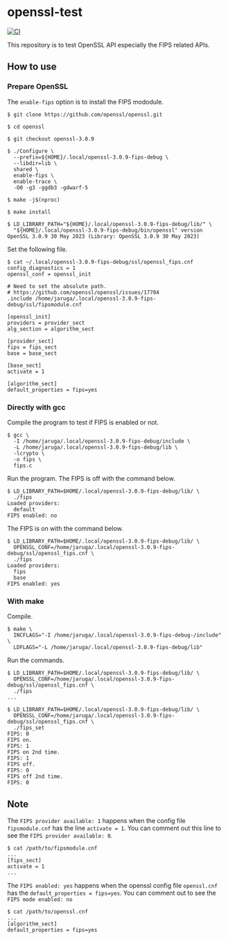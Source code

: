 # openssl-test

[![CI](https://github.com/junaruga/openssl-test/actions/workflows/test.yml/badge.svg)](https://github.com/junaruga/openssl-test/actions/workflows/test.yml)

This repository is to test OpenSSL API especially the FIPS related APIs.

## How to use

### Prepare OpenSSL

The `enable-fips` option is to install the FIPS mododule.

```
$ git clone https://github.com/openssl/openssl.git

$ cd openssl

$ git checkout openssl-3.0.9

$ ./Configure \
  --prefix=${HOME}/.local/openssl-3.0.9-fips-debug \
  --libdir=lib \
  shared \
  enable-fips \
  enable-trace \
  -O0 -g3 -ggdb3 -gdwarf-5

$ make -j$(nproc)

$ make install

$ LD_LIBRARY_PATH="${HOME}/.local/openssl-3.0.9-fips-debug/lib/" \
  "${HOME}/.local/openssl-3.0.9-fips-debug/bin/openssl" version
OpenSSL 3.0.9 30 May 2023 (Library: OpenSSL 3.0.9 30 May 2023)
```

Set the following file.

```
$ cat ~/.local/openssl-3.0.9-fips-debug/ssl/openssl_fips.cnf
config_diagnostics = 1
openssl_conf = openssl_init

# Need to set the absolute path.
# https://github.com/openssl/openssl/issues/17704
.include /home/jaruga/.local/openssl-3.0.9-fips-debug/ssl/fipsmodule.cnf

[openssl_init]
providers = provider_sect
alg_section = algorithm_sect

[provider_sect]
fips = fips_sect
base = base_sect

[base_sect]
activate = 1

[algorithm_sect]
default_properties = fips=yes
```

### Directly with gcc

Compile the program to test if FIPS is enabled or not.

```
$ gcc \
  -I /home/jaruga/.local/openssl-3.0.9-fips-debug/include \
  -L /home/jaruga/.local/openssl-3.0.9-fips-debug/lib \
  -lcrypto \
  -o fips \
  fips.c
```

Run the program. The FIPS is off with the command below.

```
$ LD_LIBRARY_PATH=$HOME/.local/openssl-3.0.9-fips-debug/lib/ \
  ./fips
Loaded providers:
  default
FIPS enabled: no
```

The FIPS is on with the command below.

```
$ LD_LIBRARY_PATH=$HOME/.local/openssl-3.0.9-fips-debug/lib/ \
  OPENSSL_CONF=/home/jaruga/.local/openssl-3.0.9-fips-debug/ssl/openssl_fips.cnf \
  ./fips
Loaded providers:
  fips
  base
FIPS enabled: yes
```

### With make

Compile.

```
$ make \
  INCFLAGS="-I /home/jaruga/.local/openssl-3.0.9-fips-debug-/include" \
  LDFLAGS="-L /home/jaruga/.local/openssl-3.0.9-fips-debug/lib"
```

Run the commands.

```
$ LD_LIBRARY_PATH=$HOME/.local/openssl-3.0.9-fips-debug/lib/ \
  OPENSSL_CONF=/home/jaruga/.local/openssl-3.0.9-fips-debug/ssl/openssl_fips.cnf \
  ./fips
...

$ LD_LIBRARY_PATH=$HOME/.local/openssl-3.0.9-fips-debug/lib/ \
  OPENSSL_CONF=/home/jaruga/.local/openssl-3.0.9-fips-debug/ssl/openssl_fips.cnf \
  ./fips_set
FIPS: 0
FIPS on.
FIPS: 1
FIPS on 2nd time.
FIPS: 1
FIPS off.
FIPS: 0
FIPS off 2nd time.
FIPS: 0
```

## Note

The `FIPS provider available: 1` happens when the config file `fipsmodule.cnf` has the line `activate = 1`. You can comment out this line to see the `FIPS provider available: 0`.

```
$ cat /path/to/fipsmodule.cnf
...
[fips_sect]
activate = 1
...
```

The `FIPS enabled: yes` happens when the openssl config file `openssl.cnf` has the `default_properties = fips=yes`. You can comment out to see the `FIPS mode enabled: no`

```
$ cat /path/to/openssl.cnf
...
[algorithm_sect]
default_properties = fips=yes
```
